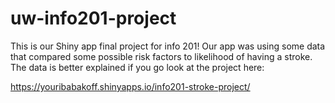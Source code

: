 # uw-info201-project
This is our Shiny app final project for info 201! Our app was using some data that compared some possible risk factors to likelihood of having a stroke. The
data is better explained if you go look at the project here:


https://youribabakoff.shinyapps.io/info201-stroke-project/
